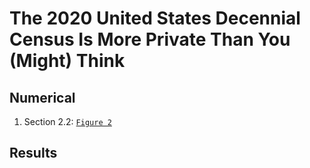 # The 2020 United States Decennial Census Is More Private Than You (Might) Think

## Numerical 
1. Section 2.2: [`Figure 2`](Numerical/Error_Table.m)



## Results


